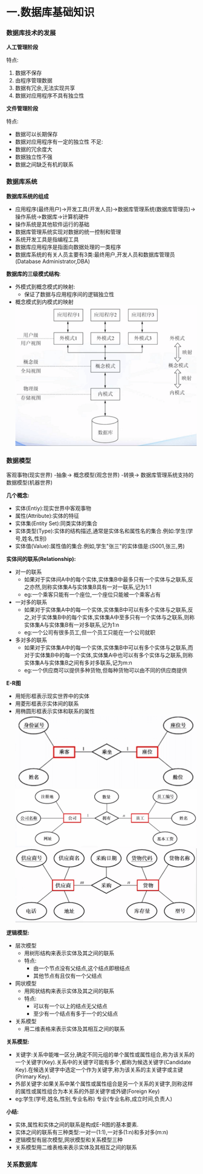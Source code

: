 # 一.数据库基础知识
### 数据库技术的发展
**人工管理阶段**

特点:
1. 数据不保存
2. 由程序管理数据
3. 数据有冗余,无法实现共享
4. 数据对应用程序不具有独立性

**文件管理阶段**

特点:
- 数据可以长期保存
- 数据对应用程序有一定的独立性
不足:
- 数据的冗余度大
- 数据独立性不强
- 数据之间缺乏有机的联系

### 数据库系统
**数据库系统的组成**
- 应用程序(最终用户)->开发工具(开发人员)->数据库管理系统(数据库管理员)->操作系统->数据库->计算机硬件
- 操作系统是其他软件运行的基础
- 数据库管理系统实现对数据的统一控制和管理
- 系统开发工具是指编程工具
- 数据库应用程序是指面向数据处理的一类程序
- 数据库系统的有关人员主要有3类:最终用户,开发人员和数据库管理员(Database Administrator,DBA)

**数据库的三级模式结构**:
- 外模式到概念模式的映射:
  - 保证了数据与应用程序间的逻辑独立性
- 概念模式到内模式的映射
![概念模式到内模式的映射](../img/DataBase/1.database-basics/06tcgwc96yn8cektq2wg.png)

### 数据模型
客观事物(现实世界) -抽象-> 概念模型(观念世界) -转换-> 数据库管理系统支持的数据模型(机器世界)

**几个概念:**
- 实体(Entiy):现实世界中客观事物
- 属性(Attribute):实体的特征
- 实体集(Entity Set):同类实体的集合
- 实体类型(Type):实体的结构描述,通常是实体名和属性名的集合.例如:学生(学号,姓名,性别)
- 实体值(Value):属性值的集合.例如,学生"张三"的实体值是:(S001,张三,男)

**实体间的联系(Relationship):**
- 对一的联系
  - 如果对于实体间A中的每个实体,实体集B中最多只有一个实体与之联系,反之亦然,则称实体集A与实体集B具有一对一联系,记为1:1
  - eg:一个乘客只能有一个座位,一个座位只能被一个乘客占有
- 一对多的联系
  - 如果对于实体集A中的每一个实体,实体集B中可以有多个实体与之联系,反之,对于实体集B中的每个实体,实体集A中至多只有一个实体与之联系,则称实体集A与实体集B有一对多联系,记为1:n
  - eg:一个公司有很多员工,但一个员工只能在一个公司就职
- 多对多的联系
  - 如果对于实体集A中的每一个实体,实体集B中可以有多个实体与之联系,而对于实体集B中的每一个实体,实体集A中也可以有多个实体与之联系,则称实体集A与实体集B之间有多对多联系,记为m:n
  - eg:一个供应商可以提供多种货物,但每种货物可以由不同的供应商提供

**E-R图**
- 用矩形框表示现实世界中的实体
- 用菱形框表示实体间的联系
- 用椭圆形框表示实体和联系的属性
![乘客与座位的E-R图](../img/DataBase/1.database-basics/g5nbet2e6bnxfhkhu1bk.png)
![公司与员工的E-R图](../img/DataBase/1.database-basics/uuy4p3xlj7vk5gnqiecl.png)
![供应商与货物的E-R图](../img/DataBase/1.database-basics/bnk46eau7qj7i946tcoh.png)

**逻辑模型:**
- 层次模型
	- 用树形结构来表示实体及其之间的联系
	- 特点:
		- 由一个节点没有父结点,这个结点即根结点
		- 其他节点有且仅有一个父结点
- 网状模型
    - 用网状结构来表示实体及其之间的联系
    - 特点:
        - 可以有一个以上的结点无父结点
		- 至少有一个结点有多于一个的父结点
- 关系模型
	- 用二维表格来表示实体及其相互之间的联系

**关系模型:**
- 关键字:关系中能唯一区分,确定不同元组的单个属性或属性组合,称为该关系的一个关键字(Key).关系中的关键字可能有多个,都称为候选关键字(Candidate Key).在候选关键字中选定一个作为关键字,称为该关系的主关键字或主键(Primary Key).
- 外部关键字:如果关系中某个属性或属性组合是另一个关系的关键字,则称这样的属性或属性组合为本关系的外部关键字或外键(Foreign Key)
- eg:学生(学号,姓名,性别,专业名称) 专业(专业名称,成立时间,负责人)

**小结:**
- 实体,属性和实体之间的联系是构成E-R图的基本要素.
- 实体之间的联系有三种类型:一对一(1:1),一对多(1:n)和多对多(m:n)
- 逻辑模型有层次模型,网状模型和关系模型三种
- 关系模型用二维表格来表示实体及其相互之间的联系

### 关系数据库